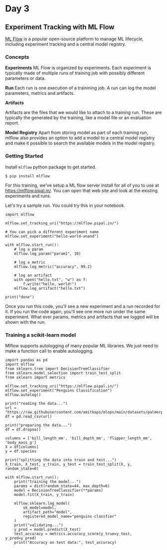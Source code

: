 # Day 3

## Experiment Tracking with ML Flow

[ML Flow](https://mlflow.org/) is a popular open-source platform to manage ML lifecycle, including experiment tracking and a central model registry.

### Concepts

**Experiments**
ML Flow is organized by experiments. Each experiment is typically made of multiple runs of training job with possibly different parameters or data.

**Run**
Each run is one execution of a trainining job. A run can log the model parameters, metrics and artifacts.

**Artifacts**

Artifacts are the files that we would like to attach to a training run. These are typically the generated by the training, like a model file or an evaluation report.

**Model Registry**
Apart from storing model as part of each training run, mlflow also provides an option to add a model to a central model registry and make it possible to search the available models in the model registry.

### Getting Started

Install `mlflow` python package to get started.

```
$ pip install mlflow
```

For this training, we've setup a ML flow server install for all of you to use at <https://mlflow.pipal.in/>. You can open that web site and look at the existing experiments and runs.

Let's try a sample run. You could try this in your notebook.

```
import mlflow

mlflow.set_tracking_uri("https://mlflow.pipal.in/")

# You can pick a different experiment name
mlflow.set_experiment("hello-world-anand")

with mlflow.start_run():
    # log a param
    mlflow.log_param("param1", 10)

    # log a metric
    mlflow.log_metric("accuracy", 99.2)

    # log an artifact
    with open("hello.txt", "w") as f:
        f.write("hello, world!")
    mlflow.log_artifact("hello.txt")

print("done")
```

Once you run this code, you'll see a new experiment and a run recorded for it. If you run the code again, you'll see one more run under the same experiment. What ever params, metrics and artifacts that we logged will be shown with the run.

### Training a scikit-learn model

Mlflow supports autologging of many popular ML libraries. We just need to make a function call to enable autologging.

```
import pandas as pd
import mlflow
from sklearn.tree import DecisionTreeClassifier
from sklearn.model_selection import train_test_split
from sklearn import metrics

mlflow.set_tracking_uri("https://mlflow.pipal.in/")
mlflow.set_experiment("Penguins Classification")
mlflow.autolog()

print("reading the data...")
url = "https://raw.githubusercontent.com/amitkaps/mlops/main/datasets/palmerpenguins/penguins.csv"
df = pd.read_csv(url)

print("preparing the data...")
df = df.dropna()

columns = ['bill_length_mm', 'bill_depth_mm', 'flipper_length_mm', 'body_mass_g']
X = df[columns]
y = df.species

print("splitting the data into train and test...")
X_train, X_test, y_train, y_test = train_test_split(X, y, random_state=0)

with mlflow.start_run():
    print("training the model...")
    params = dict(random_state=44, max_depth=6)
    model = DecisionTreeClassifier(**params)
    model.fit(X_train, y_train)

    mlflow.sklearn.log_model(
        sk_model=model,
        artifact_path="model",
        registered_model_name="penguins-classfier"
    )
    print("validating...")
    y_pred = model.predict(X_test)
    test_accuracy = metrics.accuracy_score(y_true=y_test, y_pred=y_pred)
    print("Accuracy on test data:", test_accuracy)
```